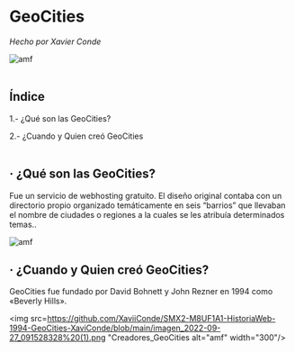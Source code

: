 # GeoCities
*Hecho por Xavier Conde*

<img src=https://media.giphy.com/media/l3vRfNA1p0rvhMSvS/giphy.gif alt="amf" width="600"/>
<br />
<br />

## Índice

1.- ¿Qué son las GeoCities?

2.- ¿Cuando y Quien creó GeoCities
<br />
<br />

## · ¿Qué son las GeoCities?

Fue un servicio de webhosting gratuito. El diseño original contaba con un directorio propio organizado temáticamente en seis “barrios” que llevaban el nombre de ciudades o regiones a la cuales se les atribuía determinados temas..   

<img src=https://github.com/XaviiConde/SMX2-M8UF1A1-HistoriaWeb-1994-GeoCities-XaviConde-/blob/main/image_processing20220702-558608-1t6q8uz%20(2).png alt="amf" width="300"/>

## · ¿Cuando y Quien creó GeoCities?

GeoCities fue fundado por David Bohnett y John Rezner en 1994 como «Beverly Hills».

<img src=https://github.com/XaviiConde/SMX2-M8UF1A1-HistoriaWeb-1994-GeoCities-XaviConde/blob/main/imagen_2022-09-27_091528328%20(1).png "Creadores_GeoCities alt="amf" width="300"/>
